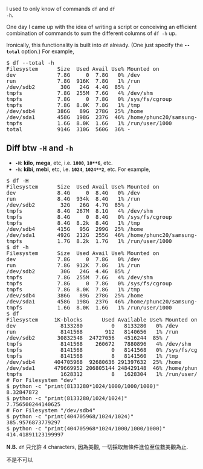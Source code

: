 I used to only know of commands <code>df</code> and <code>df -h</code>.

One day I came up with the idea of writing a script or conceiving an efficient
combination of commands to sum the different columns of <code>df -h</code> up.

Ironically, this functionality is built into <code>df</code> already. (One just specify the <code><b>--total</b></code> option.) For example,

<pre>
$ df --total -h
Filesystem      Size  Used Avail Use% Mounted on
dev             7.8G     0  7.8G   0% /dev
run             7.8G  916K  7.8G   1% /run
/dev/sdb2        30G   24G  4.4G  85% /
tmpfs           7.8G  255M  7.6G   4% /dev/shm
tmpfs           7.8G     0  7.8G   0% /sys/fs/cgroup
tmpfs           7.8G  8.0K  7.8G   1% /tmp
/dev/sdb4       386G   89G  278G  25% /home
/dev/sda1       458G  198G  237G  46% /home/phunc20/samsung-SATA
tmpfs           1.6G  8.0K  1.6G   1% /run/user/1000
total           914G  310G  560G  36% -
</pre>


## Diff btw <code>-H</code> and <code>-h</code>
- <code><b>-H</b></code>: <b>kilo</b>, <b>mega</b>, etc, i.e. <code><b>1000</b></code>, <code><b>10**6</b></code>, etc.
- <code><b>-h</b></code>: <b>kibi</b>, <b>mebi</b>, etc, i.e. <code><b>1024</b></code>, <code><b>1024**2</b></code>, etc.
For example,
<pre>
$ df -H
Filesystem      Size  Used Avail Use% Mounted on
dev             8.4G     0  8.4G   0% /dev
run             8.4G  934k  8.4G   1% /run
/dev/sdb2        32G   26G  4.7G  85% /
tmpfs           8.4G  267M  8.1G   4% /dev/shm
tmpfs           8.4G     0  8.4G   0% /sys/fs/cgroup
tmpfs           8.4G  8.2k  8.4G   1% /tmp
/dev/sdb4       415G   95G  299G  25% /home
/dev/sda1       492G  212G  255G  46% /home/phunc20/samsung-SATA
tmpfs           1.7G  8.2k  1.7G   1% /run/user/1000
$ df -h
Filesystem      Size  Used Avail Use% Mounted on
dev             7.8G     0  7.8G   0% /dev
run             7.8G  912K  7.8G   1% /run
/dev/sdb2        30G   24G  4.4G  85% /
tmpfs           7.8G  255M  7.6G   4% /dev/shm
tmpfs           7.8G     0  7.8G   0% /sys/fs/cgroup
tmpfs           7.8G  8.0K  7.8G   1% /tmp
/dev/sdb4       386G   89G  278G  25% /home
/dev/sda1       458G  198G  237G  46% /home/phunc20/samsung-SATA
tmpfs           1.6G  8.0K  1.6G   1% /run/user/1000
$ df
Filesystem     1K-blocks      Used Available Use% Mounted on
dev              8133280         0   8133280   0% /dev
run              8141568       912   8140656   1% /run
/dev/sdb2       30832548  24727056   4516244  85% /
tmpfs            8141568    260672   7880896   4% /dev/shm
tmpfs            8141568         0   8141568   0% /sys/fs/cgroup
tmpfs            8141568         8   8141560   1% /tmp
/dev/sdb4      404705968  92680636 291397632  25% /home
/dev/sda1      479669952 206805144 248429148  46% /home/phunc20/samsung-SATA
tmpfs            1628312         8   1628304   1% /run/user/1000
# For Filesystem "dev"
$ python -c "print(8133280*1024/1000/1000/1000)"
8.32847872
$ python -c "print(8133280/1024/1024)"
7.756500244140625
# For Filesystem "/dev/sdb4"
$ python -c "print(404705968/1024/1024)"
385.9576873779297
$ python -c "print(404705968*1024/1000/1000/1000)"
414.41891123199997
</pre>

<b>N.B.</b> <code>df</code> 只允許 4 characters, 因為美觀, 一切採取無條件進位至位數美觀為止.

不是不可以
